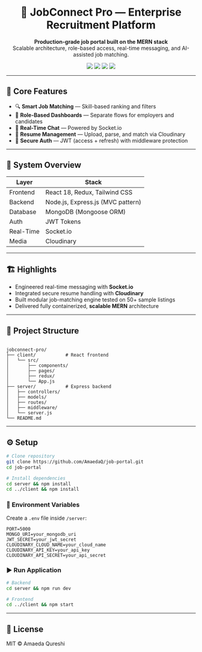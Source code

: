 
<h1 align="center">💼 JobConnect Pro — Enterprise Recruitment Platform</h1>

<p align="center">
  <strong>Production-grade job portal built on the MERN stack</strong><br/>
  Scalable architecture, role-based access, real-time messaging, and AI-assisted job matching.
</p>

<p align="center">
  <a href="https://mern.io"><img src="https://img.shields.io/badge/Stack-MERN-4DB33D?logo=mongodb&logoColor=white" /></a>
  <a href="LICENSE"><img src="https://img.shields.io/badge/License-MIT-yellow.svg" /></a>
  <a href="https://nodejs.org/"><img src="https://img.shields.io/badge/Node.js-18+-339933?logo=node.js&logoColor=white" /></a>
  <a href="https://react.dev/"><img src="https://img.shields.io/badge/React-18+-61DAFB?logo=react&logoColor=white" /></a>
</p>

---

## 🚀 Core Features

- 🔍 **Smart Job Matching** — Skill-based ranking and filters  
- 👥 **Role-Based Dashboards** — Separate flows for employers and candidates  
- 💬 **Real-Time Chat** — Powered by Socket.io  
- 📄 **Resume Management** — Upload, parse, and match via Cloudinary  
- 🔐 **Secure Auth** — JWT (access + refresh) with middleware protection  

---

## 🧩 System Overview

| Layer | Stack |
|-------|-------|
| Frontend | React 18, Redux, Tailwind CSS |
| Backend | Node.js, Express.js (MVC pattern) |
| Database | MongoDB (Mongoose ORM) |
| Auth | JWT Tokens |
| Real-Time | Socket.io |
| Media | Cloudinary |

---

## 🏗 Highlights

- Engineered real-time messaging with **Socket.io**  
- Integrated secure resume handling with **Cloudinary**  
- Built modular job-matching engine tested on 50+ sample listings  
- Delivered fully containerized, **scalable MERN** architecture  

---

## 📁 Project Structure

```

jobconnect-pro/
├── client/           # React frontend
│   └── src/
│       ├── components/
│       ├── pages/
│       ├── redux/
│       └── App.js
├── server/           # Express backend
│   ├── controllers/
│   ├── models/
│   ├── routes/
│   ├── middleware/
│   └── server.js
└── README.md

````

---

## ⚙️ Setup

```bash
# Clone repository
git clone https://github.com/AmaedaQ/job-portal.git
cd job-portal

# Install dependencies
cd server && npm install
cd ../client && npm install
````

### 🔧 Environment Variables

Create a `.env` file inside `/server`:

```env
PORT=5000
MONGO_URI=your_mongodb_uri
JWT_SECRET=your_jwt_secret
CLOUDINARY_CLOUD_NAME=your_cloud_name
CLOUDINARY_API_KEY=your_api_key
CLOUDINARY_API_SECRET=your_api_secret
```

### ▶️ Run Application

```bash
# Backend
cd server && npm run dev

# Frontend
cd ../client && npm start
```

---

## 📜 License

MIT © Amaeda Qureshi



